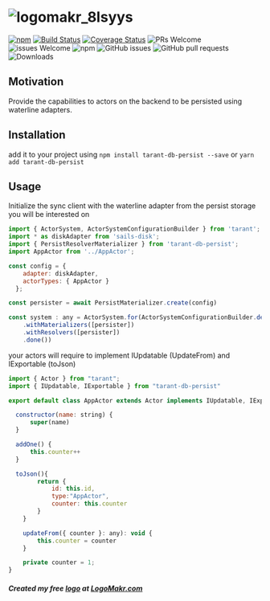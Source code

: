 # ![logomakr_8lsyys](https://user-images.githubusercontent.com/3071208/50820118-329ab800-132c-11e9-98d9-eac3805765ae.png)


[![npm](https://img.shields.io/npm/v/tarant-db-persist.svg)](https://www.npmjs.com/package/tarant-db-persist)
[![Build Status](https://travis-ci.org/tarantx/tarant-db-persist.svg?branch=master)](https://travis-ci.org/tarantx/tarant-db-persist)
[![Coverage Status](https://coveralls.io/repos/github/tarantx/tarant-db-persist/badge.svg?branch=master)](https://coveralls.io/github/tarantx/tarant-db-persist?branch=master)
![PRs Welcome](https://img.shields.io/badge/PRs-welcome-brightgreen.svg)
![issues Welcome](https://img.shields.io/badge/issues-welcome-brightgreen.svg)
![npm](https://img.shields.io/npm/l/tarant-db-persist.svg)
![GitHub issues](https://img.shields.io/github/issues/tarantx/tarant-db-persist.svg)
![GitHub pull requests](https://img.shields.io/github/issues-pr/tarantx/tarant-db-persist.svg)
![Downloads](https://img.shields.io/npm/dt/tarant-db-persist.svg)

## Motivation

Provide the capabilities to actors on the backend to be persisted using waterline adapters.

## Installation

add it to your project using `npm install tarant-db-persist --save` or `yarn add tarant-db-persist`

## Usage

Initialize the sync client with the waterline adapter from the persist storage you will be interested on

```js
import { ActorSystem, ActorSystemConfigurationBuilder } from 'tarant';
import * as diskAdapter from 'sails-disk';
import { PersistResolverMaterializer } from 'tarant-db-persist';
import AppActor from '../AppActor';

const config = {
    adapter: diskAdapter,
    actorTypes: { AppActor }
  };

const persister = await PersistMaterializer.create(config)

const system : any = ActorSystem.for(ActorSystemConfigurationBuilder.define()
    .withMaterializers([persister])
    .withResolvers([persister])
    .done())  

```

your actors will require to implement IUpdatable (UpdateFrom) and IExportable (toJson)

```js
import { Actor } from "tarant";
import { IUpdatable, IExportable } from "tarant-db-persist"

export default class AppActor extends Actor implements IUpdatable, IExportable {

  constructor(name: string) {
      super(name)
  }

  addOne() {
      this.counter++
  }

  toJson(){
        return {
            id: this.id,
            type:"AppActor",
            counter: this.counter
        }
    }

    updateFrom({ counter }: any): void {
        this.counter = counter
    }

    private counter = 1; 
}

```

##### Created my free [logo](https://logomakr.com/8lSyYS) at <a href="http://logomakr.com" title="Logo Makr">LogoMakr.com</a> 

